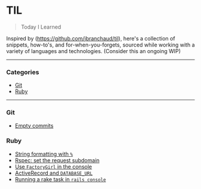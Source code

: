 # TIL

> Today I Learned

Inspired by (https://github.com/jbranchaud/til), here's a collection of
snippets, how-to's, and for-when-you-forgets, sourced while working with
a variety of languages and technologies. (Consider this an ongoing WIP)

---

### Categories

* [Git](#git)
* [Ruby](#ruby)

---

### Git

- [Empty commits](git/empty-commits.md)

### Ruby

- [String formatting with `%`](ruby/string-format-with-modulo.md)
- [Rspec: set the request subdomain](ruby/rspec-set-subdomain.md)
- [Use `FactoryGirl` in the console](ruby/factory-girl-console.md)
- [ActiveRecord and `DATABASE_URL`](ruby/ar-database-url.md)
- [Running a rake task in `rails console`](ruby/rake-task-rails-console.md)
